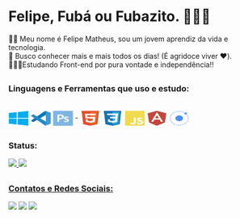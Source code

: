 ##

<div>
  <h1> Felipe, Fubá ou Fubazito. 👨🏾‍💻 </h1>
  <p>✌🏾 Meu nome é Felipe Matheus, sou um jovem aprendiz da vida e tecnologia.<br>
     🏃 Busco conhecer mais e mais todos os dias! (É agridoce viver ❤️).<br>
     🧑🏾‍🎓Estudando Front-end por pura vontade e independência!!</p>
</div>

##
### Linguagens e Ferramentas que uso e estudo:

<div style="display: inline_block"><br>
  <img align="center" alt="WINDOWS" height="30" width="40" src="https://raw.githubusercontent.com/devicons/devicon/master/icons/windows8/windows8-original.svg">
  <img align="center" alt="VSCODE" height="30" width="40" src="https://raw.githubusercontent.com/devicons/devicon/master/icons/vscode/vscode-original.svg">
  <img align="center" alt="PHOTOSHOP" height="30" width="40" src="https://raw.githubusercontent.com/devicons/devicon/master/icons/photoshop/photoshop-plain.svg">
  -
  <img align="center" alt="HTML" height="30" width="40" src="https://raw.githubusercontent.com/devicons/devicon/master/icons/html5/html5-original.svg">
  <img align="center" alt="CSS" height="30" width="40" src="https://raw.githubusercontent.com/devicons/devicon/master/icons/css3/css3-original.svg">
  <img align="center" alt="JS" height="30" width="40" src="https://raw.githubusercontent.com/devicons/devicon/master/icons/javascript/javascript-plain.svg">
  <img align="center" alt="ANGULARJS" height="30" width="40" src="https://github.com/devicons/devicon/blob/master/icons/angularjs/angularjs-plain.svg">
  <img align="center" alt="IONIC" height="30" width="40" src="https://raw.githubusercontent.com/devicons/devicon/master/icons/ionic/ionic-original.svg">
</div>

##

### Status:
<div>
  <a href="https://github.com/FelipeFuba">
  <img height="160em" src="https://github-readme-stats.vercel.app/api?username=fubazito&show_icons=true&theme=dark&include_all_commits=true&count_private=true"/>
  <img height="160em" src="https://github-readme-stats.vercel.app/api/top-langs/?username=fubazito&layout=compact&langs_count=7&theme=dark"/>
</div>
  
  ##

### Contatos e Redes Sociais: 
<div>
  <a target="_blank" href = "mailto:felipe.mate897@gmail.com"><img src="https://img.shields.io/badge/Gmail-D14836?style=for-the-badge&logo=gmail&logoColor=white"></a>
  <a target="_blank" href="https://www.linkedin.com/in/felipe-matheus-0947a71a9/"><img src="https://img.shields.io/badge/-LinkedIn-%230077B5?style=for-the-badge&logo=linkedin&logoColor=white"></a>
  <a target="_blank" href="https://instagram.com/fubazito"><img src="https://img.shields.io/badge/-Instagram-%23E4405F?style=for-the-badge&logo=instagram&logoColor=white"></a>
</div>
  
